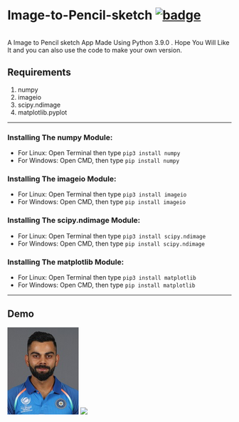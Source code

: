 # Image-to-Pencil-sketch [![badge](https://user-images.githubusercontent.com/53147926/126813493-eac8e014-e46c-46e1-b1ce-49a7e38144fd.png)](https://forthebadge.com)

<br>
A Image to Pencil sketch App Made Using Python 3.9.0 .
Hope You Will Like It and you can also use the code to make your own version.

## Requirements
1.  numpy
2.  imageio
3.  scipy.ndimage
4.  matplotlib.pyplot

---

### Installing The numpy Module:
* For Linux: Open Terminal then type ```pip3 install numpy```
* For Windows: Open CMD, then type ```pip install numpy```

### Installing The imageio Module:
* For Linux: Open Terminal then type ```pip3 install imageio```
* For Windows: Open CMD, then type ```pip install imageio```

### Installing The scipy.ndimage Module:
* For Linux: Open Terminal then type ```pip3 install scipy.ndimage```
* For Windows: Open CMD, then type ```pip install scipy.ndimage```

### Installing The matplotlib Module:
* For Linux: Open Terminal then type ```pip3 install matplotlib```
* For Windows: Open CMD, then type ```pip install matplotlib```

---
## Demo
<img src="photo.jpg">
<img src="https://user-images.githubusercontent.com/53147926/126859527-4cd03c2d-eb4e-43dc-a40d-14d7a362f09d.jpg">
